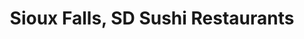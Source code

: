 ---
layout: city
title: Sioux Falls, SD Sushi Restaurants
permalink: /south-dakota/sioux-falls/
stateAbbr: SD
stateName: South Dakota
cityName: Sioux Falls

---
